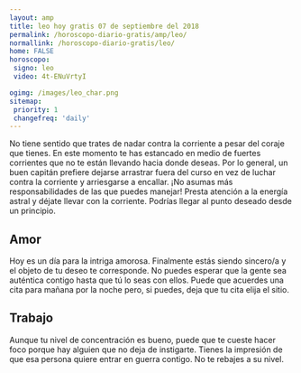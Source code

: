```yaml
---
layout: amp
title: leo hoy gratis 07 de septiembre del 2018 
permalink: /horoscopo-diario-gratis/amp/leo/
normallink: /horoscopo-diario-gratis/leo/
home: FALSE
horoscopo:
 signo: leo
 video: 4t-ENuVrtyI

ogimg: /images/leo_char.png
sitemap:
 priority: 1
 changefreq: 'daily'
---
```



No tiene sentido que trates de nadar contra la corriente a pesar del coraje que tienes. En este momento te has estancado en medio de fuertes corrientes que no te están llevando hacia donde deseas. Por lo general, un buen capitán prefiere dejarse arrastrar fuera del curso en vez de luchar contra la corriente y arriesgarse a encallar. ¡No asumas más responsabilidades de las que puedes manejar! Presta atención a la energía astral y déjate llevar con la corriente. Podrías llegar al punto deseado desde un principio.

## Amor

Hoy es un día para la intriga amorosa. Finalmente estás siendo sincero/a y el objeto de tu deseo te corresponde. No puedes esperar que la gente sea auténtica contigo hasta que tú lo seas con ellos. Puede que acuerdes una cita para mañana por la noche pero, si puedes, deja que tu cita elija el sitio.

## Trabajo

Aunque tu nivel de concentración es bueno, puede que te cueste hacer foco porque hay alguien que no deja de instigarte. Tienes la impresión de que esa persona quiere entrar en guerra contigo. No te rebajes a su nivel.